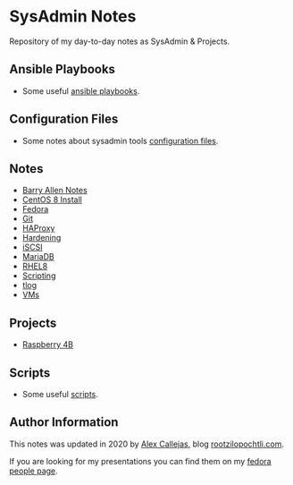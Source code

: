# SysAdmin Notes

Repository of my day-to-day notes as SysAdmin & Projects.

## Ansible Playbooks

- Some useful [ansible playbooks](https://github.com/rootzilopochtli/sysadmin-notes/tree/main/ansible-playbooks).

## Configuration Files

- Some notes about sysadmin tools [configuration files](https://github.com/rootzilopochtli/sysadmin-notes/tree/main/conf).

## Notes

- [Barry Allen Notes](https://github.com/rootzilopochtli/sysadmin-notes/blob/main/BarryAllenNotes.md)
- [CentOS 8 Install](https://github.com/rootzilopochtli/sysadmin-notes/blob/main/CentOSInstall.md)
- [Fedora](https://github.com/rootzilopochtli/sysadmin-notes/blob/main/fedora.md)
- [Git](https://github.com/rootzilopochtli/sysadmin-notes/blob/main/git.md)
- [HAProxy](https://github.com/rootzilopochtli/sysadmin-notes/blob/main/haproxy.md)
- [Hardening](https://github.com/rootzilopochtli/sysadmin-notes/blob/main/hardening.md)
- [iSCSI](https://github.com/rootzilopochtli/sysadmin-notes/blob/main/iscsi.md)
- [MariaDB](https://github.com/rootzilopochtli/sysadmin-notes/blob/main/MariaDB.md)
- [RHEL8](https://github.com/rootzilopochtli/sysadmin-notes/blob/main/rhel8.md)
- [Scripting](https://github.com/rootzilopochtli/sysadmin-notes/blob/main/scripting.md)
- [tlog](https://github.com/rootzilopochtli/sysadmin-notes/blob/main/tlog.md)
- [VMs](https://github.com/rootzilopochtli/sysadmin-notes/blob/main/vms.md)

## Projects

- [Raspberry 4B](https://github.com/rootzilopochtli/sysadmin-notes/tree/main/raspberry4b)  


## Scripts

- Some useful [scripts](https://github.com/rootzilopochtli/sysadmin-notes/tree/main/scripts).

## Author Information

This notes was updated in 2020 by [Alex Callejas](https://www.twitter.com/dark_axl), blog [rootzilopochtli.com](https://www.rootzilopochtli.com/).

If you are looking for my presentations you can find them on my [fedora people page](https://darkaxl017.fedorapeople.org/slides/).
